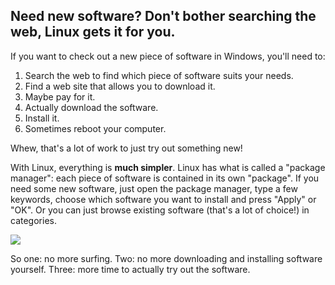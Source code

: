 



<h2>Need new software? Don't bother searching the web, Linux gets it for you.</h2>

If you want to check out a new piece of software in Windows, you'll 
need to:

<ol>
<li>Search the web to find which piece of software suits your needs.</li>
<li>Find a web site that allows you to download it.</li>
<li>Maybe pay for it.</li>
<li>Actually download the software.</li>
<li>Install it.</li>
<li>Sometimes reboot your computer.</li>
</ol>

Whew, that's a lot of work to just try out something new!

With Linux, everything is <b>much simpler</b>. Linux has what is 
called a "package manager": each piece of software is contained in its 
own "package". If you need some new software, just open the package 
manager, type a few keywords, choose which software you want to install 
and press "Apply" or "OK". Or you can just browse existing software 
(that's a lot of choice!) in categories.

<img src="Images/synaptic.png" />

So one: no more surfing. Two: no more downloading and installing 
software yourself. Three: more time to actually try out the software.




